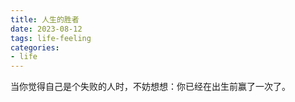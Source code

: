 ```yaml
---
title: 人生的胜者
date: 2023-08-12
tags: life-feeling
categories:
- life
---
```

当你觉得自己是个失败的人时，不妨想想：你已经在出生前赢了一次了。
